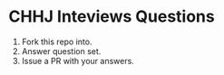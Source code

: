 # CHHJ Inteviews Questions

1) Fork this repo into.
2) Answer question set.
3) Issue a PR with your answers.
